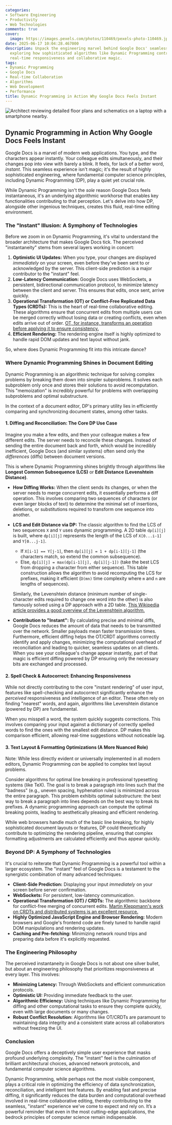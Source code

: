 ```yaml
---
categories:
- Software Engineering
- Productivity
- Web Technologies
comments: true
cover:
  image: https://images.pexels.com/photos/110469/pexels-photo-110469.jpeg?auto=compress&cs=tinysrgb&h=650&w=940
date: 2025-06-17 10:04:28.467000
description: Unpack the engineering marvel behind Google Docs' seamless performance,
  exploring how sophisticated algorithms like Dynamic Programming contribute to its
  real-time responsiveness and collaborative magic.
tags:
- Dynamic Programming
- Google Docs
- Real-time Collaboration
- Algorithms
- Web Development
- Performance
title: Dynamic Programming in Action Why Google Docs Feels Instant
---
```


![Architect reviewing detailed floor plans and schematics on a laptop with a smartphone nearby.](https://images.pexels.com/photos/110469/pexels-photo-110469.jpeg?auto=compress&cs=tinysrgb&h=650&w=940 "Architect reviewing detailed floor plans and schematics on a laptop with a smartphone nearby.")

## Dynamic Programming in Action Why Google Docs Feels Instant

Google Docs is a marvel of modern web applications. You type, and the characters appear instantly. Your colleague edits simultaneously, and their changes pop into view with barely a blink. It feels, for lack of a better word, *instant*. This seamless experience isn't magic; it's the result of highly sophisticated engineering, where fundamental computer science principles, including Dynamic Programming (DP), play a quiet yet crucial role.

While Dynamic Programming isn't the *sole* reason Google Docs feels instantaneous, it's an underlying algorithmic workhorse that enables key functionalities contributing to that perception. Let's delve into how DP, alongside other ingenious techniques, creates this fluid, real-time editing environment.

### The "Instant" Illusion: A Symphony of Technologies

Before we zoom in on Dynamic Programming, it's vital to understand the broader architecture that makes Google Docs tick. The perceived "instantaneity" stems from several layers working in concert:

1.  **Optimistic UI Updates:** When you type, your changes are displayed *immediately* on your screen, even before they've been sent to or acknowledged by the server. This client-side prediction is a major contributor to the "instant" feel.
2.  **Low-Latency Communication:** Google Docs uses WebSockets, a persistent, bidirectional communication protocol, to minimize latency between the client and server. This ensures that edits, once sent, arrive quickly.
3.  **Operational Transformation (OT) or Conflict-Free Replicated Data Types (CRDTs):** This is the heart of real-time collaborative editing. These algorithms ensure that concurrent edits from multiple users can be merged correctly without losing data or creating conflicts, even when edits arrive out of order. [OT, for instance, transforms an operation before applying it to ensure consistency.](https://en.wikipedia.org/wiki/Operational_transformation)
4.  **Efficient Rendering:** The rendering engine itself is highly optimized to handle rapid DOM updates and text layout without jank.

So, where does Dynamic Programming fit into this intricate dance?

### Where Dynamic Programming Shines in Document Editing

Dynamic Programming is an algorithmic technique for solving complex problems by breaking them down into simpler subproblems. It solves each subproblem only once and stores their solutions to avoid recomputation. This "memoization" is incredibly powerful for problems with overlapping subproblems and optimal substructure.

In the context of a document editor, DP's primary utility lies in efficiently comparing and synchronizing document states, among other tasks.

#### 1. Diffing and Reconciliation: The Core DP Use Case

Imagine you make a few edits, and then your colleague makes a few different edits. The server needs to reconcile these changes. Instead of sending the entire document back and forth, which would be incredibly inefficient, Google Docs (and similar systems) often send only the *differences* (diffs) between document versions.

This is where Dynamic Programming shines brightly through algorithms like **Longest Common Subsequence (LCS)** or **Edit Distance (Levenshtein Distance)**.

*   **How Diffing Works:**
    When the client sends its changes, or when the server needs to merge concurrent edits, it essentially performs a diff operation. This involves comparing two sequences of characters (or even larger blocks of text) to determine the minimal set of insertions, deletions, or substitutions required to transform one sequence into another.

*   **LCS and Edit Distance via DP:**
    The classic algorithm to find the LCS of two sequences `X` and `Y` uses dynamic programming. A 2D table `dp[i][j]` is built, where `dp[i][j]` represents the length of the LCS of `X[0...i-1]` and `Y[0...j-1]`.
    -   If `X[i-1] == Y[j-1]`, then `dp[i][j] = 1 + dp[i-1][j-1]` (the characters match, so extend the common subsequence).
    -   Else, `dp[i][j] = max(dp[i-1][j], dp[i][j-1])` (take the best LCS from dropping a character from either sequence).
    This table construction allows the algorithm to avoid recomputing the LCS for prefixes, making it efficient (`O(mn)` time complexity where `m` and `n` are lengths of sequences).

    Similarly, the Levenshtein distance (minimum number of single-character edits required to change one word into the other) is also famously solved using a DP approach with a 2D table. [This Wikipedia article provides a good overview of the Levenshtein algorithm.](https://en.wikipedia.org/wiki/Levenshtein_distance)

*   **Contribution to "Instant":**
    By calculating precise and minimal diffs, Google Docs reduces the amount of data that needs to be transmitted over the network. Smaller payloads mean faster transmission times. Furthermore, efficient diffing helps the OT/CRDT algorithms correctly identify and apply changes, minimizing the computational overhead of reconciliation and leading to quicker, seamless updates on all clients. When you see your colleague's change appear instantly, part of that magic is efficient diffing powered by DP ensuring only the necessary bits are exchanged and processed.

#### 2. Spell Check & Autocorrect: Enhancing Responsiveness

While not directly contributing to the core "instant rendering" of user input, features like spell-checking and autocorrect significantly enhance the *perceived* responsiveness and intelligence of an editor. These often rely on finding "nearest" words, and again, algorithms like Levenshtein distance (powered by DP) are fundamental.

When you misspell a word, the system quickly suggests corrections. This involves comparing your input against a dictionary of correctly spelled words to find the ones with the smallest edit distance. DP makes this comparison efficient, allowing real-time suggestions without noticeable lag.

#### 3. Text Layout & Formatting Optimizations (A More Nuanced Role)

Note: While less directly evident or universally implemented in all modern editors, Dynamic Programming *can* be applied to complex text layout problems.

Consider algorithms for optimal line breaking in professional typesetting systems (like TeX). The goal is to break a paragraph into lines such that the "badness" (e.g., uneven spacing, hyphenation rules) is minimized across the entire paragraph. This problem exhibits optimal substructure: the best way to break a paragraph into lines depends on the best way to break its prefixes. A dynamic programming approach can compute the optimal breaking points, leading to aesthetically pleasing and efficient rendering.

While web browsers handle much of the basic line breaking, for highly sophisticated document layouts or features, DP could theoretically contribute to optimizing the rendering pipeline, ensuring that complex formatting adjustments are calculated efficiently and thus appear quickly.

### Beyond DP: A Symphony of Technologies

It's crucial to reiterate that Dynamic Programming is a powerful tool within a larger ecosystem. The "instant" feel of Google Docs is a testament to the synergistic combination of many advanced techniques:

*   **Client-Side Prediction:** Displaying your input *immediately* on your screen before server confirmation.
*   **WebSockets:** For persistent, low-latency communication.
*   **Operational Transformation (OT) / CRDTs:** The algorithmic backbone for conflict-free merging of concurrent edits. [Martin Kleppmann's work on CRDTs and distributed systems is an excellent resource.](https://martin.kleppmann.com/2016/02/08/how-to-build-collaborative-text-editor.html)
*   **Highly Optimized JavaScript Engine and Browser Rendering:** Modern browsers and Google's frontend code are finely tuned to handle rapid DOM manipulations and rendering updates.
*   **Caching and Pre-fetching:** Minimizing network round trips and preparing data before it's explicitly requested.

### The Engineering Philosophy

The perceived instantaneity in Google Docs is not about one silver bullet, but about an engineering philosophy that prioritizes responsiveness at every layer. This involves:

*   **Minimizing Latency:** Through WebSockets and efficient communication protocols.
*   **Optimistic UI:** Providing immediate feedback to the user.
*   **Algorithmic Efficiency:** Using techniques like Dynamic Programming for diffing and other computational tasks to ensure they complete quickly, even with large documents or many changes.
*   **Robust Conflict Resolution:** Algorithms like OT/CRDTs are paramount to maintaining data integrity and a consistent state across all collaborators without freezing the UI.

### Conclusion

Google Docs offers a deceptively simple user experience that masks profound underlying complexity. The "instant" feel is the culmination of brilliant architectural choices, advanced network protocols, and fundamental computer science algorithms.

Dynamic Programming, while perhaps not the most visible component, plays a critical role in optimizing the efficiency of data synchronization, reconciliation, and intelligent text features. By enabling fast and precise diffing, it significantly reduces the data burden and computational overhead involved in real-time collaborative editing, thereby contributing to the seamless, "instant" experience we've come to expect and rely on. It’s a powerful reminder that even in the most cutting-edge applications, the bedrock principles of computer science remain indispensable.
